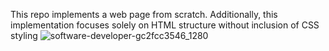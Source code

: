 This repo implements a web page from scratch. 
Additionally, this implementation focuses solely on HTML structure without inclusion of CSS styling
![software-developer-gc2fcc3546_1280](https://user-images.githubusercontent.com/106329591/192292580-7746ce39-fb9c-4d89-a28d-012d06969b0e.jpg)
